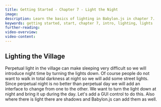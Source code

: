 ```yaml
---
title: Getting Started - Chapter 7 - Light the Night
image: 
description: Learn the basics of lighting in Babylon.js in chapter 7.
keywords: getting started, start, chapter 7, intro, lighting, lights
further-reading:
video-overview:
video-content:
---
```


## Lighting the Village

Perpetual light in the village can make sleeping very difficult so we will introduce night time by turning the lights down. Of course people do not want to walk in total darkness at night so we will add some street lights. Since perpetual night is no better than perpetual day we will add an interface to change from one to the other. We want to turn the light down at night and bring it up during the day. Let's add a GUI control to do this.  Also where there is light there are shadows and Babylon.js can add them as well. 